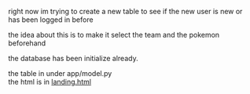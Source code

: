 right now im trying to create a new table to see if the new user is new or has been logged in before

the idea about this is to make it select the team and the pokemon beforehand

the database has been initialize already.

the table in under app/model.py\
the html is in
[landing.html](app/blueprints/main/main_templates/landing.html)
